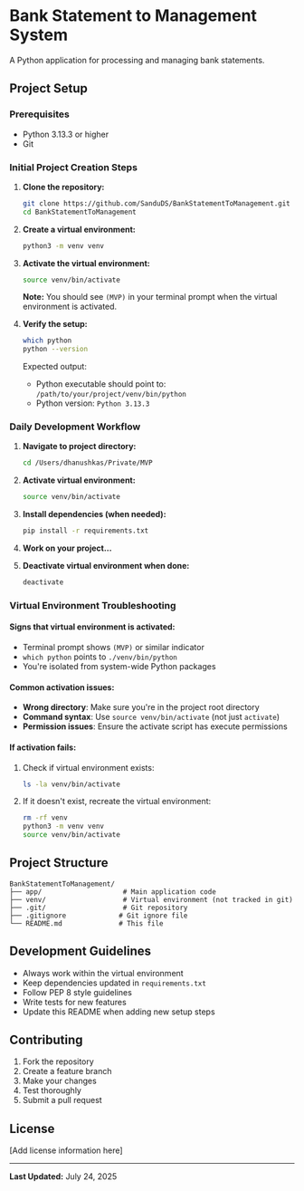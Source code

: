 # Bank Statement to Management System

A Python application for processing and managing bank statements.

## Project Setup

### Prerequisites
- Python 3.13.3 or higher
- Git

### Initial Project Creation Steps

1. **Clone the repository:**
   ```bash
   git clone https://github.com/SanduDS/BankStatementToManagement.git
   cd BankStatementToManagement
   ```

2. **Create a virtual environment:**
   ```bash
   python3 -m venv venv
   ```

3. **Activate the virtual environment:**
   ```bash
   source venv/bin/activate
   ```
   
   **Note:** You should see `(MVP)` in your terminal prompt when the virtual environment is activated.

4. **Verify the setup:**
   ```bash
   which python
   python --version
   ```
   
   Expected output:
   - Python executable should point to: `/path/to/your/project/venv/bin/python`
   - Python version: `Python 3.13.3`

### Daily Development Workflow

1. **Navigate to project directory:**
   ```bash
   cd /Users/dhanushkas/Private/MVP
   ```

2. **Activate virtual environment:**
   ```bash
   source venv/bin/activate
   ```

3. **Install dependencies (when needed):**
   ```bash
   pip install -r requirements.txt
   ```

4. **Work on your project...**

5. **Deactivate virtual environment when done:**
   ```bash
   deactivate
   ```

### Virtual Environment Troubleshooting

#### Signs that virtual environment is activated:
- Terminal prompt shows `(MVP)` or similar indicator
- `which python` points to `./venv/bin/python`
- You're isolated from system-wide Python packages

#### Common activation issues:
- **Wrong directory**: Make sure you're in the project root directory
- **Command syntax**: Use `source venv/bin/activate` (not just `activate`)
- **Permission issues**: Ensure the activate script has execute permissions

#### If activation fails:
1. Check if virtual environment exists:
   ```bash
   ls -la venv/bin/activate
   ```

2. If it doesn't exist, recreate the virtual environment:
   ```bash
   rm -rf venv
   python3 -m venv venv
   source venv/bin/activate
   ```

## Project Structure

```
BankStatementToManagement/
├── app/                    # Main application code
├── venv/                   # Virtual environment (not tracked in git)
├── .git/                   # Git repository
├── .gitignore             # Git ignore file
└── README.md              # This file
```

## Development Guidelines

- Always work within the virtual environment
- Keep dependencies updated in `requirements.txt`
- Follow PEP 8 style guidelines
- Write tests for new features
- Update this README when adding new setup steps

## Contributing

1. Fork the repository
2. Create a feature branch
3. Make your changes
4. Test thoroughly
5. Submit a pull request

## License

[Add license information here]

---

**Last Updated:** July 24, 2025
